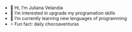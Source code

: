 - 👋 Hi, I’m Juliana Velandia
- 👀 I’m interested in upgrade my programation skills 
- 🌱 I’m currently learning new lenguages of programming
- ⚡ Fun fact: daily chocoaventuras 

<!---
juliv5/juliv5 is a ✨ special ✨ repository because its `README.md` (this file) appears on your GitHub profile.
You can click the Preview link to take a look at your changes.
--->
